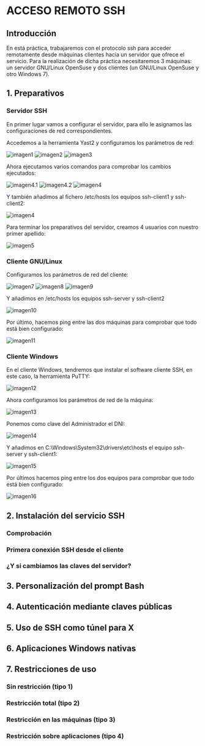 # ACCESO REMOTO SSH

## Introducción

En está práctica, trabajaremos con el protocolo ssh para acceder remotamente desde máquinas clientes hacia un servidor que ofrece el servicio.
Para la realización de dicha práctica necesitaremos 3 máquinas: un servidor GNU/Linux OpenSuse y dos clientes (un GNU/Linux OpenSuse y otro Windows 7).

## 1. Preparativos

### Servidor SSH

En primer lugar vamos a configurar el servidor, para ello le asignamos las configuraciones de red correspondientes.

Accedemos a la herramienta Yast2 y configuramos los parámetros de red:

![imagen1](./images/01.png)
![imagen2](./images/02.png)
![imagen3](./images/03.png)

Ahora ejecutamos varios comandos para comprobar los cambios ejecutados:

![imagen4.1](./images/04.1.png)
![imagen4.2](./images/04.2.png)
![imagen4](./images/04.png)

Y también añadimos al fichero /etc/hosts los equipos ssh-client1 y ssh-client2:

![imagen4](./images/06.png)

Para terminar los preparativos del servidor, creamos 4 usuarios con nuestro primer apellido:

![imagen5](./images/05.png)

### Cliente GNU/Linux

Configuramos los parámetros de red del cliente:

![imagen7](./images/07.png)
![imagen8](./images/08.png)
![imagen9](./images/09.png)

Y añadimos en /etc/hosts los equipos ssh-server y ssh-client2

![imagen10](./images/10.png)

Por último, hacemos ping entre las dos máquinas para comprobar que todo está bien configurado:

![imagen11](./images/11.png)

### Cliente Windows

En el cliente Windows, tendremos que instalar el software cliente SSH, en este caso, la herramienta PuTTY:

![imagen12](./images/12.png)

Ahora configuramos los parámetros de red de la máquina:

![imagen13](./images/13.png)

Ponemos como clave del Administrador el DNI:

![imagen14](./images/14.png)

Y añadimos en C:\Windows\System32\drivers\etc\hosts el equipo ssh-server y ssh-client1:

![imagen15](./images/15.png)

Por últimos hacemos ping entre los dos equipos para comprobar que todo está bien configurado:

![imagen16](./images/16.png)

## 2. Instalación del servicio SSH

### Comprobación

### Primera conexión SSH desde el cliente

### ¿Y si cambiamos las claves del servidor?

## 3. Personalización del prompt Bash

## 4. Autenticación mediante claves públicas

## 5. Uso de SSH como túnel para X

## 6. Aplicaciones Windows nativas

## 7. Restricciones de uso

### Sin restricción (tipo 1)

### Restricción total (tipo 2)

### Restricción en las máquinas (tipo 3)

### Restricción sobre aplicaciones (tipo 4)
